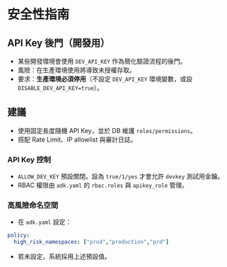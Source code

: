 
# 安全性指南

## API Key 後門（開發用）
- 某些開發環境會使用 `DEV_API_KEY` 作為簡化驗證流程的後門。
- 風險：在生產環境使用將導致未授權存取。
- 要求：**生產環境必須停用**（不設定 `DEV_API_KEY` 環境變數，或設 `DISABLE_DEV_API_KEY=true`）。

## 建議
- 使用固定長度隨機 API Key，並於 DB 維護 `roles/permissions`。
- 搭配 Rate Limit、IP allowlist 與審計日誌。


### API Key 控制
- `ALLOW_DEV_KEY` 預設關閉。設為 `true/1/yes` 才會允許 `devkey` 測試用金鑰。
- RBAC 權限由 `adk.yaml` 的 `rbac.roles` 與 `apikey_role` 管理。


### 高風險命名空間
- 在 `adk.yaml` 設定：
```yaml
policy:
  high_risk_namespaces: ["prod","production","prd"]
```
- 若未設定，系統採用上述預設值。
